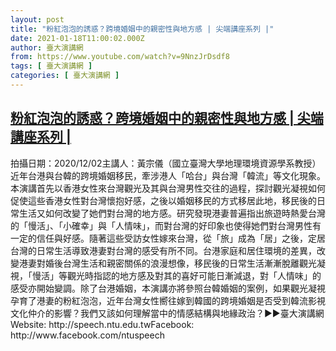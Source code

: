 ```yaml
---
layout: post
title: "粉紅泡泡的誘惑？跨境婚姻中的親密性與地方感 | 尖端講座系列 |"
date: 2021-01-18T11:00:02.000Z
author: 臺大演講網
from: https://www.youtube.com/watch?v=9NnzJrDsdf8
tags: [ 臺大演講網 ]
categories: [ 臺大演講網 ]
---
```

<!--1610967602000-->
[粉紅泡泡的誘惑？跨境婚姻中的親密性與地方感 | 尖端講座系列 |](https://www.youtube.com/watch?v=9NnzJrDsdf8)
------

<div>
拍攝日期：2020/12/02主講人：黃宗儀（國立臺灣大學地理環境資源學系教授）近年台港與台韓的跨境婚姻移民，牽涉港人「哈台」與台灣「韓流」等文化現象。本演講首先以香港女性來台灣觀光及其與台灣男性交往的過程，探討觀光凝視如何促使這些香港女性對台灣懷抱好感，之後以婚姻移民的方式移居此地，移民後的日常生活又如何改變了她們對台灣的地方感。研究發現港妻普遍指出旅遊時熱愛台灣的「慢活」、「小確幸」與「人情味」，而對台灣的好印象也使得她們對台灣男性有一定的信任與好感。隨著這些受訪女性嫁來台灣，從「旅」成為「居」之後，定居台灣的日常生活導致港妻對台灣的感受有所不同。台港家庭和居住環境的差異，改變港妻對婚後台灣生活和親密關係的浪漫想像，移民後的日常生活漸漸脫離觀光凝視，「慢活」等觀光時指認的地方感及對其的喜好可能日漸減退，對「人情味」的感受亦開始變調。除了台港婚姻，本演講亦將參照台韓婚姻的案例，如果觀光凝視孕育了港妻的粉紅泡泡，近年台灣女性嚮往嫁到韓國的跨境婚姻是否受到韓流影視文化仲介的影響？我們又該如何理解當中的情感結構與地緣政治？►►臺大演講網Website: http://speech.ntu.edu.twFacebook: http://www.facebook.com/ntuspeech
</div>
